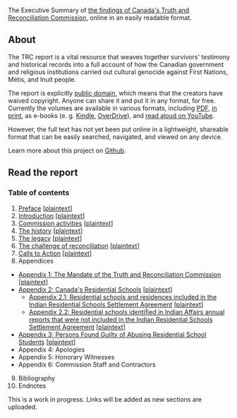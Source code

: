 The Executive Summary of [the findings of Canada's Truth and Reconciliation Commission](http://www.trc.ca/websites/trcinstitution/index.php?p=890), online in an easily readable format.

## About

The TRC report is a vital resource that weaves together survivors' testimony and historical records into a full account of how the Canadian government and religious institutions carried out cultural genocide against First Nations, Métis, and Inuit people.

The report is explicitly [public domain](https://en.wikipedia.org/wiki/Public_domain), which means that the creators have waived copyright. Anyone can share it and put it in any format, for free. Currently the volumes are available in various formats, including [PDF](https://nctr.ca/records/reports/#trc-reports), [in print](https://www.mqup.ca/truth-and-reconciliation-commission-of-canada-comm-contributor-118863.php), as e-books (e. g. [Kindle](https://www.amazon.ca/s/ref=dp_byline_sr_book_1?ie=UTF8&field-author=Truth+and+Reconciliation+Commission+of+Canada&search-alias=books-ca), [OverDrive](https://toronto.overdrive.com/search/creatorId?query=999317&sortBy=newlyadded)), and [read aloud on YouTube](https://www.youtube.com/playlist?list=PLxPr_RIsvg9JJWoiRx2kl2v24r_pu7JbR).

However, the full text has not yet been put online in a lightweight, shareable format that can be easily searched, navigated, and viewed on any device.

Learn more about this project on [Github](https://github.com/nevillepark/trc).

## Read the report

### Table of contents

1. [Preface](/trc/preface) [[plaintext](/txt/preface.txt)]
2. [Introduction](/trc/introduction) [[plaintext](/txt/introduction.txt)]
3. [Commission activities](/trc/commission-activities) [[plaintext](/txt/commission-activities.txt)]
4. [The history](/trc/history) [[plaintext](/txt/history.txt)]
5. [The legacy](/trc/legacy) [[plaintext](/txt/legacy.txt)]
6. [The challenge of reconciliation](/trc/challenge) [[plaintext](/txt/challenge.txt)]
7. [Calls to Action](/trc/calls-to-action) [[plaintext](/txt/calls-to-action.txt)]
8. Appendices
- [Appendix 1: The Mandate of the Truth and Reconciliation Commission](/trc/appendix-1) [[plaintext](/txt/appendix-1.txt)]
- [Appendix 2: Canada's Residential Schools](/trc/appendix-2) [[plaintext](/txt/appendix-2.txt)]
  - [Appendix 2.1: Residential schools and residences included in the Indian Residential Schools Settlement Agreement](/trc/appendix-2-1) [[plaintext](/txt/appendix-2.1.txt)]
  - [Appendix 2.2: Residential schools identified in Indian Affairs annual reports that were not included in the Indian Residential Schools Settlement Agreement](/trc/appendix-2-2) [[plaintext](/txt/appendix-2.2.txt)]
- [Appendix 3: Persons Found Guilty of Abusing Residential School Students](/trc/appendix-3) [[plaintext](/txt/appendix-3.txt)]
- Appendix 4: Apologies
- Appendix 5: Honorary Witnesses
- Appendix 6: Commission Staff and Contractors
9. Bibliography
10. Endnotes

This is a work in progress. Links will be added as new sections are uploaded.


